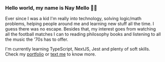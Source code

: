 ### Hello world, my name is Nay Mello 👩‍💻

Ever since I was a kid I'm really into technology, solving logic/math problems, helping people around me and learning new stuff all the time. I guess there was no escape. Besides that, my interest goes from watching all the football matches I can to reading philosophy books and listening to all the music the '70s has to offer.

I'm currently learning TypeScript, NextJS, Jest and plenty of soft skills. Check my [portfolio](https://naymello.github.io/) or [text me](mailto:naymellodev@gmail.com) to know more.

